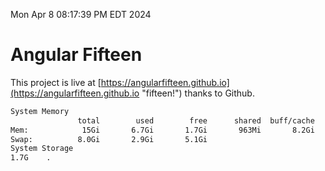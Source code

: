 Mon Apr  8 08:17:39 PM EDT 2024

# Angular Fifteen


This project is live at [https://angularfifteen.github.io](https://angularfifteen.github.io "fifteen!") thanks to Github.

```bash
System Memory
               total        used        free      shared  buff/cache   available
Mem:            15Gi       6.7Gi       1.7Gi       963Mi       8.2Gi       8.6Gi
Swap:          8.0Gi       2.9Gi       5.1Gi
System Storage
1.7G	.
```
```bash
